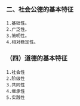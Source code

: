 ### 二、社会公德的基本特征
    1.基础性。
    2.广泛性。
    3.简明性。
    4.相对稳定性。

### （四）道德的基本特征
    1.社会性
    2.阶级性
    3.共同性
    4.继承性
    5.实践性
        

























    
       